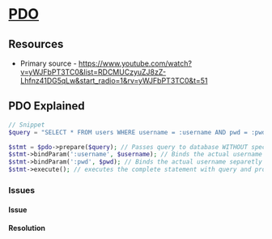 # [PDO](/pdo/index.php)

## Resources
- Primary source - https://www.youtube.com/watch?v=yWJFbPT3TC0&list=RDCMUCzyuZJ8zZ-Lhfnz41DG5qLw&start_radio=1&rv=yWJFbPT3TC0&t=51

## PDO Explained
```php 
// Snippet
$query = "SELECT * FROM users WHERE username = :username AND pwd = :pwd;"; // SQL query to get data

$stmt = $pdo->prepare($query); // Passes query to database WITHOUT specific data using variables/placeholders
$stmt->bindParam(':username', $username); // Binds the actual username separetly from the prepare statement 
$stmt->bindParam(':pwd', $pwd); // Binds the actual username separetly from the prepare statement
$stmt->execute(); // executes the complete statement with query and properties/variables involved
```
### Issues
#### Issue

#### Resolution 